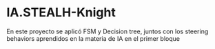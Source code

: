 # IA.STEALH-Knight
En este proyecto se aplicó FSM y Decision tree, juntos con los steering behaviors aprendidos en la materia de IA en el primer bloque

